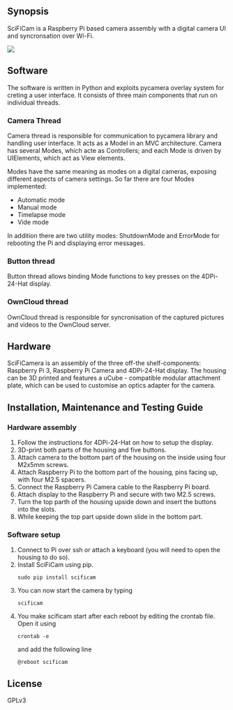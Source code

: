 ## Synopsis

SciFiCam is a Raspberry Pi based camera assembly with a digital camera UI and syncronsation over Wi-Fi.

![](/img/scifi.gif)

## Software

The software is written in Python and exploits pycamera overlay system for creting a user interface. It consists of three main components that run on individual threads.

### Camera Thread

Camera thread is responsible for communication to pycamera library and handling user interface. It acts as a Model in an MVC architecture. Camera has several Modes, which acte as Controllers; and each Mode is driven by UIElements, which act as View elements.

Modes have the same meaning as modes on a digital cameras, exposing different aspects of camera settings. So far there are four Modes implemented:

* Automatic mode
* Manual mode
* Timelapse mode
* Vide mode

In addition there are two utility modes: ShutdownMode and ErrorMode for rebooting the Pi and displaying error messages.

### Button thread

Button thread allows binding Mode functions to key presses on the 4DPi-24-Hat display.

### OwnCloud thread

OwnCloud thread is responsible for syncronisation of the captured pictures and videos to the OwnCloud server.

## Hardware

SciFiCamera is an assembly of the three off-the shelf-components: Raspberry Pi 3, Raspberry Pi Camera and 4DPi-24-Hat display. The housing can be 3D printed and features a uCube - compatible modular attachment plate, which can be used to customise an optics adapter for the camera.

## Installation, Maintenance and Testing Guide

### Hardware assembly

1. Follow the instructions for 4DPi-24-Hat on how to setup the display.
2. 3D-print both parts of the housing and five buttons.
3. Attach camera to the bottom part of the housing on the inside using four M2x5mm screws.
4. Attach Raspberry Pi to the bottom part of the housing, pins facing up, with four M2.5 spacers.
5. Connect the Raspberry Pi Camera cable to the Raspberry Pi board.
6. Attach display to the Raspberry Pi and secure with two M2.5 screws.
7. Turn the top parth of the housing upside down and insert the buttons into the slots.
8. While keeping the top part upside down slide in the bottom part.

### Software setup

1. Connect to Pi over ssh or attach a keyboard (you will need to open the housing to do so).
2. Install SciFiCam using pip.
	```
	sudo pip install scificam
	```
3. You can now start the camera by typing
	```
	scificam
	```
4. You make scificam start after each reboot by editing the crontab file. Open it using
	```
	crontab -e
	```
	and add the following line
	```
	@reboot scificam
	```

## License

GPLv3
